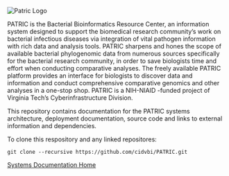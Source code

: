 ![Patric Logo](/cidvbi/PATRIC/wiki/logo.png)

PATRIC is the Bacterial Bioinformatics Resource Center, an information system designed to support the biomedical research community’s work on bacterial infectious diseases via integration of vital pathogen information with rich data and analysis tools.  PATRIC sharpens and hones the scope of available bacterial phylogenomic data from numerous sources specifically for the bacterial research community, in order to save biologists time and effort when conducting comparative analyses.  The freely available PATRIC platform provides an interface for biologists to discover data and information and conduct comprehensive comparative genomics and other analyses in a one-stop shop.  PATRIC is a NIH-NIAID -funded project of Virginia Tech’s Cyberinfrastructure Division.

This repository contains documentation for the PATRIC systems architecture, deployment documentation, source code and links to external information and dependencies.

To clone this respository and any linked repositores:

    git clone --recursive https://github.com/cidvbi/PATRIC.git


[Systems Documentation Home](https://github.com/cidvbi/PATRIC/wiki)
   
